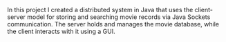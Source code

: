 In this project I created a distributed system in Java that uses the client-server model for storing and searching movie records via Java Sockets communication. The server holds and manages the movie database, while the client interacts with it using a GUI.
